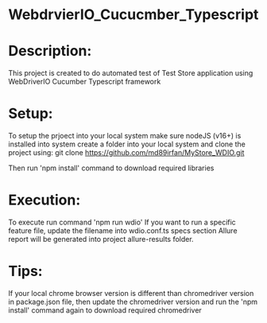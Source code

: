 # WebdrvierIO_Cucucmber_Typescript
# Description: 
This project is created to do automated test of Test Store application using WebDriverIO Cucumber Typescript framework

# Setup:
To setup the prjoect into your local system make sure nodeJS (v16+) is installed into system
create a folder into your local system and clone the project using: 
 git clone https://github.com/md89irfan/MyStore_WDIO.git

Then run 'npm install' command to download required libraries

# Execution:
To execute run command 'npm run wdio'
If you want to run a specific feature file, update the filename into wdio.conf.ts specs section
Allure report will be generated into project allure-results folder.

# Tips: 
If your local chrome browser version is different than chromedriver version in package.json file, then update the chromedriver version and run the 'npm install' command again to download required chromedriver
